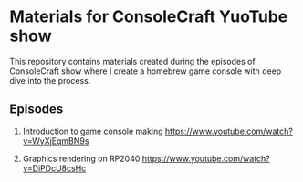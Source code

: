 # Materials for ConsoleCraft YuoTube show

This repository contains materials created during the episodes of ConsoleCraft show where I create a homebrew game console with deep dive into the process.

## Episodes

1. Introduction to game console making
https://www.youtube.com/watch?v=WyXjEqmBN9s

2. Graphics rendering on RP2040
https://www.youtube.com/watch?v=DiPDcU8csHc
